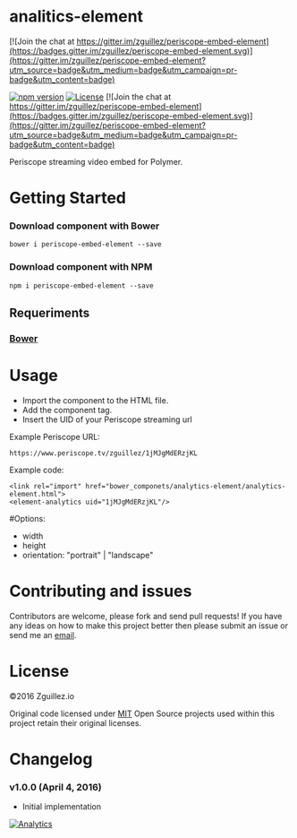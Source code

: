 # analitics-element

[![Join the chat at https://gitter.im/zguillez/periscope-embed-element](https://badges.gitter.im/zguillez/periscope-embed-element.svg)](https://gitter.im/zguillez/periscope-embed-element?utm_source=badge&utm_medium=badge&utm_campaign=pr-badge&utm_content=badge)

[![npm version](https://badge.fury.io/js/periscope-embed-element.svg)](https://badge.fury.io/js/periscope-embed-element)
[![License](http://img.shields.io/:license-mit-blue.svg)](http://doge.mit-license.org)
[![Join the chat at https://gitter.im/zguillez/periscope-embed-element](https://badges.gitter.im/zguillez/periscope-embed-element.svg)](https://gitter.im/zguillez/periscope-embed-element?utm_source=badge&utm_medium=badge&utm_campaign=pr-badge&utm_content=badge)

Periscope streaming video embed for Polymer.

# Getting Started

### Download component with Bower

	bower i periscope-embed-element --save
	
### Download component with NPM

	npm i periscope-embed-element --save

## Requeriments

### [Bower](http://bower.io//)

# Usage

- Import the component to the HTML file.
- Add the component tag.
- Insert the UID of your Periscope streaming url

Example Periscope URL:

	https://www.periscope.tv/zguillez/1jMJgMdERzjKL

Example code: 
	
	<link rel="import" href="bower_componets/analytics-element/analytics-element.html">
	<element-analytics uid="1jMJgMdERzjKL"/>
		
#Options: 
	
- width
- height
- orientation: "portrait" | "landscape"


# Contributing and issues

Contributors are welcome, please fork and send pull requests! If you have any ideas on how to make this project better then please submit an issue or send me an [email](mailto:mail@zguillez.io).

# License

©2016 Zguillez.io

Original code licensed under [MIT](https://en.wikipedia.org/wiki/MIT_License) Open Source projects used within this project retain their original licenses.

# Changelog

### v1.0.0 (April 4, 2016) 
* Initial implementation

[![Analytics](https://ga-beacon.appspot.com/UA-1125217-30/zguillez/analytics-element?pixel)](https://github.com/igrigorik/ga-beacon)
